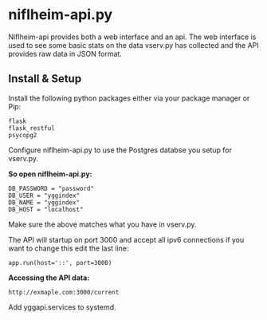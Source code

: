 # niflheim-api.py

Niflheim-api provides both a web interface and an api. The web interface is used to see some basic stats on the data vserv.py has collected and the API provides raw data in JSON format.  

## Install & Setup


Install the following python packages either via your package manager or Pip: 

    flask  
    flask_restful  
    psycopg2  


Configure niflheim-api.py to use the Postgres databse you setup for vserv.py.  

__So open niflheim-api.py:__  

    DB_PASSWORD = "password"
    DB_USER = "yggindex"
    DB_NAME = "yggindex"
    DB_HOST = "localhost"

Make sure the above matches what you have in vserv.py.  

The API will startup on port 3000 and accept all ipv6 connections if you want to change this edit the last line:  

    app.run(host='::', port=3000)

__Accessing the API data:__  

    http://exmaple.com:3000/current  

Add yggapi.services to systemd.  
